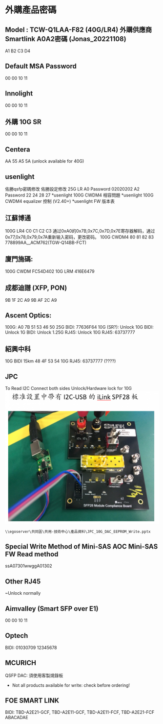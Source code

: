# 外購產品密碼
##  
## Model : TCW-Q1LAA-F82 (40G/LR4) 外購供應商Smartlink A0A2密碼 (Jonas_20221108)
A1 B2 C3 D4

## Default MSA Password
00 00 10 11

## Innolight
00 00 10 11

## 外購 10G SR
00 00 10 11

## Centera
AA 55 A5 5A
(unlock available for 40G)

## usenlight
佑勝qsfp密碼修改
佑勝設定修改
25G LR
A0 Password 02020202
A2 Password 22 24 28 27
*usenlight 100G CWDM4 相容問題
*usenlight 100G CWDM4 equalizer 控制 (V2.40+)
*usenlight FW 版本表

## 江蘇博通
100G LR4
C0 C1 C2 C3 通过0xA0的0x7B,0x7C,0x7D,0x7E寄存器解码，通过0x77,0x78,0x79,0x7A重新输入密码，更改密码。
100G CWDM4
80 81 82 83
778899AA__ACM762(TGW-Q14BB-FCT)

## 廈門施碼:
100G CWDM
FC54D402
10G LRM
416E6479

## 成都迪譜 (XFP, PON)
9B 1F 2C A9
9B AF 2C A9

## Ascent Optics:
100G: A0 7B 51 53 46 50
25G BIDI: 77636F64
10G (SR?): Unlock
10G BIDI: Unlock
1G BIDI: Unlock
1.25G RJ45: Unlock
10G RJ45: 63737777

## 紹興中科
10G BIDI 15km
48 4F 53 54
10G RJ45: 63737777 (????)

## JPC
To Read I2C Connect both sides Unlock/Hardware lock for 10G
![](fsdfvfbfdgvbfbf.png)
```
\\egoserver\共同區\共用-技術中心\產品資料\JPC_10G_DAC_EEPROM_Write.pptx
```

## Special Write Method of Mini-SAS AOC Mini-SAS FW Read method
ssA07301wwggA01302

## Other RJ45
~Unlock normally

## Aimvalley (Smart SFP over E1)
00 00 10 11

## Optech
BIDI:
01030709
12345678

## MCURICH
QSFP DAC: 須使用客製燒錄板
- Not all products available for write: check before ordering!

## FOE SMART LINK
BIDI: TBD-A2E21-GCF, TBD-A2E11-GCF, TBD-A2E11-FCF, TBD-A2E21-FCF
ABACADAE